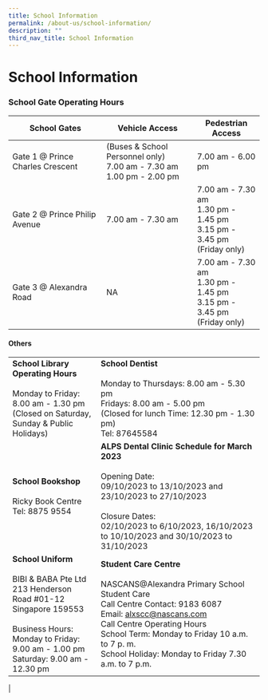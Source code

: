 ```yaml
---
title: School Information
permalink: /about-us/school-information/
description: ""
third_nav_title: School Information
---
```

# **School Information**

### School Gate Operating Hours

| School Gates 	| Vehicle Access 	| Pedestrian Access 	|
|---	|---	|---	|
| Gate 1 @ Prince Charles Crescent 	| (Buses &amp; School Personnel only)<br>7.00 am - 7.30 am<br>1.00 pm - 2.00 pm 	| 7.00 am - 6.00 pm 	|
| Gate 2 @ Prince Philip Avenue 	| 7.00 am - 7.30 am 	| 7.00 am - 7.30 am<br>1.30 pm - 1.45 pm<br>3.15 pm - 3.45 pm<br>(Friday only) 	|
| Gate 3 @ Alexandra Road 	| NA 	| 7.00 am - 7.30 am<br>1.30 pm - 1.45 pm<br>3.15 pm - 3.45 pm<br>(Friday only) 	|


#### Others

|  	|  	|
|---	|---	|
| **School Library Operating Hours**<br><br>Monday to Friday: 8.00 am - 1.30 pm<br>(Closed on Saturday, Sunday &amp; Public Holidays) 	| **School Dentist**<br><br>Monday to Thursdays: 8.00 am - 5.30 pm<br>Fridays: 8.00 am - 5.00 pm<br>(Closed for lunch Time: 12.30 pm - 1.30 pm) <br>Tel: 87645584 	|
| **School Bookshop**<br><br>Ricky Book Centre<br>Tel: 8875 9554 	| **ALPS Dental Clinic Schedule for March 2023**<br><br>Opening Date:<br>09/10/2023 to 13/10/2023 and 23/10/2023 to 27/10/2023<br><br>Closure Dates:<br>02/10/2023 to 6/10/2023, 16/10/2023 to 10/10/2023 and 30/10/2023 to 31/10/2023   	|
| **School Uniform**<br><br>BIBI &amp; BABA Pte Ltd	<br>213 Henderson Road #01-12	<br>Singapore 159553<br><br>Business Hours:<br>Monday to Friday: 9.00 am - 1.00 pm<br>Saturday: 9.00 am - 12.30 pm 	| **Student Care Centre**<br><br>NASCANS@Alexandra Primary School Student Care<br>Call Centre Contact: 9183 6087<br>Email: alxscc@nascans.com<br>Call Centre Operating Hours<br>School Term: Monday to Friday 10 a.m. to 7 p. m.<br>School Holiday: Monday to Friday 7.30 a.m. to 7 p.m. 	|
|